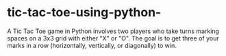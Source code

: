 # tic-tac-toe-using-python-
A Tic Tac Toe game in Python involves two players who take turns marking spaces on a 3x3 grid with either "X" or "O". The goal is to get three of your marks in a row (horizontally, vertically, or diagonally) to win. 
